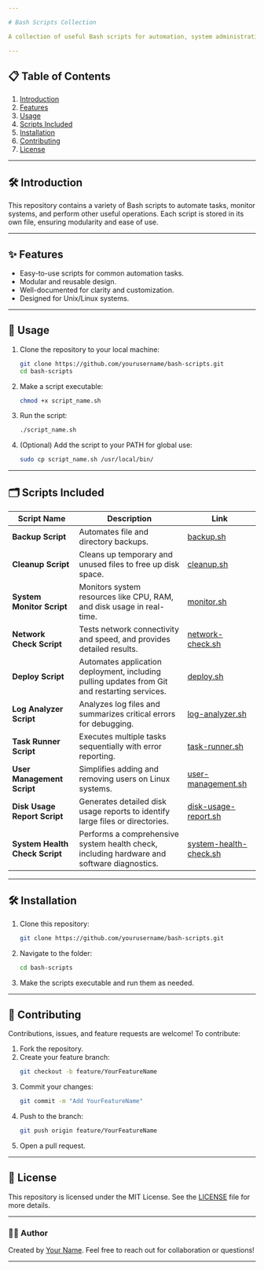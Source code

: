 ```yaml
---

# Bash Scripts Collection

A collection of useful Bash scripts for automation, system administration, and general productivity. These scripts are designed to simplify repetitive tasks and optimize workflows. Feel free to explore, use, and modify them to suit your needs.

---
```


## 📋 Table of Contents

1. [Introduction](#introduction)
2. [Features](#features)
3. [Usage](#usage)
4. [Scripts Included](#scripts-included)
5. [Installation](#installation)
6. [Contributing](#contributing)
7. [License](#license)

---

## 🛠️ Introduction

This repository contains a variety of Bash scripts to automate tasks, monitor systems, and perform other useful operations. Each script is stored in its own file, ensuring modularity and ease of use.

---

## ✨ Features

- Easy-to-use scripts for common automation tasks.
- Modular and reusable design.
- Well-documented for clarity and customization.
- Designed for Unix/Linux systems.

---

## 🚀 Usage

1. Clone the repository to your local machine:
   ```bash
   git clone https://github.com/yourusername/bash-scripts.git
   cd bash-scripts
   ```

2. Make a script executable:
   ```bash
   chmod +x script_name.sh
   ```

3. Run the script:
   ```bash
   ./script_name.sh
   ```

4. (Optional) Add the script to your PATH for global use:
   ```bash
   sudo cp script_name.sh /usr/local/bin/
   ```

---

## 🗂️ Scripts Included

| Script Name                  | Description                                                                                              | Link                                           |
|------------------------------|----------------------------------------------------------------------------------------------------------|------------------------------------------------|
| **Backup Script**            | Automates file and directory backups.                                                                   | [backup.sh](./backup.sh)                      |
| **Cleanup Script**           | Cleans up temporary and unused files to free up disk space.                                             | [cleanup.sh](./cleanup.sh)                    |
| **System Monitor Script**    | Monitors system resources like CPU, RAM, and disk usage in real-time.                                   | [monitor.sh](./monitor.sh)                    |
| **Network Check Script**     | Tests network connectivity and speed, and provides detailed results.                                    | [network-check.sh](./network-check.sh)        |
| **Deploy Script**            | Automates application deployment, including pulling updates from Git and restarting services.           | [deploy.sh](./deploy.sh)                      |
| **Log Analyzer Script**      | Analyzes log files and summarizes critical errors for debugging.                                         | [log-analyzer.sh](./log-analyzer.sh)          |
| **Task Runner Script**       | Executes multiple tasks sequentially with error reporting.                                              | [task-runner.sh](./task-runner.sh)            |
| **User Management Script**   | Simplifies adding and removing users on Linux systems.                                                  | [user-management.sh](./user-management.sh)    |
| **Disk Usage Report Script** | Generates detailed disk usage reports to identify large files or directories.                           | [disk-usage-report.sh](./disk-usage-report.sh)|
| **System Health Check Script** | Performs a comprehensive system health check, including hardware and software diagnostics.             | [system-health-check.sh](./system-health-check.sh)|

---

## 🛠️ Installation

1. Clone this repository:
   ```bash
   git clone https://github.com/yourusername/bash-scripts.git
   ```

2. Navigate to the folder:
   ```bash
   cd bash-scripts
   ```

3. Make the scripts executable and run them as needed.

---

## 🤝 Contributing

Contributions, issues, and feature requests are welcome! To contribute:

1. Fork the repository.
2. Create your feature branch:
   ```bash
   git checkout -b feature/YourFeatureName
   ```
3. Commit your changes:
   ```bash
   git commit -m "Add YourFeatureName"
   ```
4. Push to the branch:
   ```bash
   git push origin feature/YourFeatureName
   ```
5. Open a pull request.

---

## 📜 License

This repository is licensed under the MIT License. See the [LICENSE](./LICENSE) file for more details.

---

### 🧑‍💻 Author

Created by [Your Name](https://github.com/yourusername). Feel free to reach out for collaboration or questions!

---
